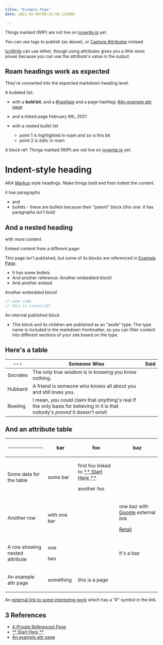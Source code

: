 ```yaml
---
title: "Example Page"
date: 2021-02-09T08:32:58.126000

---
```


Things marked (WIP) are not live on [ivywrite.io](https://ivywrite.io) yet.

You can use tags to publish (as above), or <span class="roam-page">[Capture Attributes](capture-attributes)</span> instead.

<span class="roam-page">[IvyWrite](ivywrite)</span> can use either, though using attributes gives you a little more power because you can use the attribute's value in the output.

## Roam headings work as expected 

They're converted into the expected markdown heading level.

A bulleted list:

* with a **bold bit**, and a <span class="roam-tag">[#hashtag](hashtag)</span> and a page hashtag: <span class="roam-tag">[#An example attr page](an-example-attr-page)</span> 
* and a linked page February 8th, 2021
* with a nested bullet list

    - point 1 <span class="roam-highlighted">is highlighted</span> in roam and <span class="roam-highlighted">so is this bit</span>
    - point 2 _is italic_ in roam

A block ref: <span class="roam-blockref">Things marked (WIP) are not live on [ivywrite.io](https://ivywrite.io) yet.</span>

# Indent-style heading

AKA [Markus](https://dacapo.io) style headings. Make things bold and then indent the content.

it has paragraphs

* and
* bullets - these are bullets because their "parent" block (this one: <span class="roam-blockref">it has paragraphs</span> isn't bold

## And a nested heading

with more content

Embed content from a different page: 

<div markdown="1" class="roam-embed">


This page isn't published, but some of its blocks are referenced in <span class="roam-page">[Example Page](example-page)</span>.

* It has some bullets
* And another reference: <span class="roam-blockref">Another embedded block!</span>
* And another embed 

<div markdown="1" class="roam-embed">


Another embedded block!

</div>

</div>

```javascript
// some code
// this is javascript
```

An internal published block
* This block and its children are published as an "aside" type. The type name is included in the markdown frontmatter, so you can filter content into different sections of your site based on the type.

## Here's a table


| --- | **Someone Wise** | **Said** |
| --- | ---------------- | -------- |
| Socrates | The only true wisdom is in knowing you know nothing. |
| Hubbard | A friend is someone who knows all about you and still loves you. |
| Rowling | I mean, you could claim that _anything's_ real if the only basis for believing in it is that nobody's _proved_ it doesn't exist! |

## And an attribute table


<!-- Empty lines are left to allow Markdown processing on the cells -->
<div markdown="1" class="attr-table"><table>
<thead><th>

---

</th><th>

bar

</th><th>

foo

</th><th>

baz

</th></thead>
<tbody><tr><td>

Some data for the table

</td><td><div markdown="1" class="roam-block">

some bar

</div></td><td><div markdown="1" class="roam-block">

first foo linked to <span class="roam-page">[** Start Here **](start-here)</span>

</div><div markdown="1" class="roam-block">

another foo

</div></td><td></td></tr><tr><td>

Another row

</td><td><div markdown="1" class="roam-block">

with one bar

</div></td><td></td><td><div markdown="1" class="roam-block">

one baz with [Google](https://google.com) external link

</div><div markdown="1" class="roam-block">

[Retail](https://amazon.com)

</div></td></tr><tr><td>

A row showing nested attribute

</td><td><div markdown="1" class="roam-block">

one

</div><div markdown="1" class="roam-block">

two

</div></td><td></td><td><div markdown="1" class="roam-block">

it's a baz

</div></td></tr><tr><td>

An example attr page

</td><td><div markdown="1" class="roam-block">

something

</div></td><td><div markdown="1" class="roam-block">

this is a page

</div></td><td></td></tr></tbody></table></div>


An [external link to some interesting work](https://en.wikipedia.org/wiki/Dijkstra%27s_algorithm#Proof_of_correctness) which has a "#" symbol in the link.

<div markdown="1" class="roam-backrefs">

## 3 References

- [A Private Referenced Page](/content/a-private-referenced-page)
- [** Start Here **](/content/start-here)
- [An example attr page](/content/an-example-attr-page)

</div>
